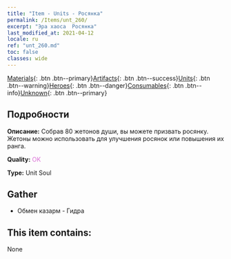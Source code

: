 ```yaml
---
title: "Item - Units - Росянка"
permalink: /Items/unt_260/
excerpt: "Эра хаоса  Росянка"
last_modified_at: 2021-04-12
locale: ru
ref: "unt_260.md"
toc: false
classes: wide
---
```

 [Materials](/ru/Items/){: .btn .btn--primary}[Artifacts](/ru/Items/Artifacts/){: .btn .btn--success}[Units](/ru/Items/Units/){: .btn .btn--warning}[Heroes](/ru/Items/Heroes/){: .btn .btn--danger}[Consumables](/ru/Items/Consumables/){: .btn .btn--info}[Unknown](/ru/Items/Unknown/){: .btn .btn--primary}

## Подробности
 **Описание:** Собрав 80 жетонов души, вы можете призвать росянку. Жетоны можно использовать для улучшения росянок или повышения их ранга.

 **Quality:** <span style="color: #DA70D6">OK</span>

 **Type:** Unit Soul

## Gather

*    Обмен казарм - Гидра 

## This item contains:

  None

